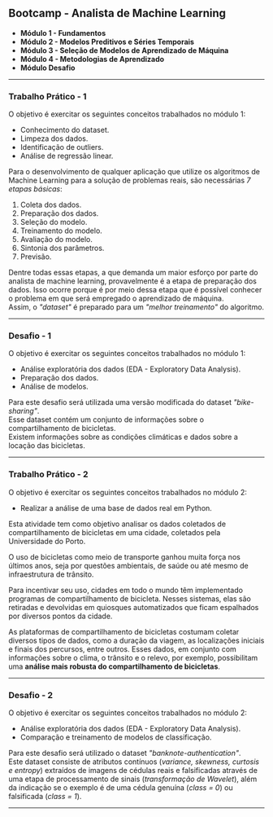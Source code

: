 ## Bootcamp - Analista de Machine Learning

- **Módulo 1 - Fundamentos**
- **Módulo 2 - Modelos Preditivos e Séries Temporais**
- **Módulo 3 - Seleção de Modelos de Aprendizado de Máquina**
- **Módulo 4 - Metodologias de Aprendizado** 
- **Módulo Desafio**

---

### Trabalho Prático - 1

O objetivo é exercitar os seguintes conceitos trabalhados no módulo 1:

- Conhecimento do dataset.
- Limpeza dos dados.
- Identificação de outliers.
- Análise de regressão linear.

Para o desenvolvimento de qualquer aplicação que utilize os algoritmos de Machine Learning para a solução de problemas reais, são necessárias *7 etapas básicas*:

1. Coleta dos dados.
2. Preparação dos dados.
3. Seleção do modelo.
4. Treinamento do modelo.
5. Avaliação do modelo.
6. Sintonia dos parâmetros.
7. Previsão.

Dentre todas essas etapas, a que demanda um maior esforço por parte do analista de machine learning, provavelmente é a etapa de preparação dos dados. Isso ocorre porque é por meio dessa etapa que é possível conhecer o problema em que será empregado o aprendizado de máquina.<br> Assim, o *"dataset"* é preparado para um *"melhor treinamento"* do algoritmo.

---

### Desafio - 1

O objetivo é exercitar os seguintes conceitos trabalhados no módulo 1:

- Análise exploratória dos dados (EDA - Exploratory Data Analysis).
- Preparação dos dados.
- Análise de modelos.

Para este desafio será utilizada uma versão modificada do dataset *"bike-sharing"*.<br>
Esse dataset contém um conjunto de informações sobre o compartilhamento de bicicletas.<br>
Existem informações sobre as condições climáticas e dados sobre a locação das bicicletas.

---

### Trabalho Prático - 2

O objetivo é exercitar os seguintes conceitos trabalhados no módulo 2:

- Realizar a análise de uma base de dados real em Python.

Esta atividade tem como objetivo analisar os dados coletados de compartilhamento de bicicletas em uma cidade, coletados pela Universidade do Porto.

O uso de bicicletas como meio de transporte ganhou muita força nos últimos anos, seja por questões ambientais, de saúde ou até mesmo de infraestrutura de trânsito.

Para incentivar seu uso, cidades em todo o mundo têm implementado programas de compartilhamento de bicicleta. Nesses sistemas, elas são retiradas e devolvidas em quiosques automatizados que ficam espalhados por diversos pontos da cidade.

As plataformas de compartilhamento de bicicletas costumam coletar diversos tipos de dados, como a duração da viagem, as localizações iniciais e finais dos percursos, entre outros. Esses dados, em conjunto com informações sobre o clima, o trânsito e o relevo, por exemplo, possibilitam uma **análise mais robusta do compartilhamento de bicicletas**.

---

### Desafio - 2

O objetivo é exercitar os seguintes conceitos trabalhados no módulo 2:

- Análise exploratória dos dados (EDA - Exploratory Data Analysis).
- Comparação e treinamento de modelos de classificação.

Para este desafio será utilizado o dataset *"banknote-authentication"*.<br>
Este dataset consiste de atributos contínuos (*variance, skewness, curtosis e entropy*) extraídos de imagens de cédulas reais e falsificadas através de uma etapa de processamento de sinais (*transformação de Wavelet*), além da indicação se o exemplo é de uma cédula genuína (*class = 0*) ou falsificada (*class = 1*).

---